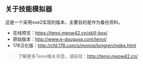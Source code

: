 ## 关于技能模拟器

这是一个采用vue2实现的版本，主要目的是作为备份资料。

- 在线预览：https://tenvi.meow42.cn/skill-box/  
- 原始版本：http://www.e-douguya.com/tenvi/  
- 178汉化版：http://cfd.178.com/s/moniqi/longren/index.html  

> 了解更多Tenvi相关讯息，请前往：http://tenvi.meow42.cn/
